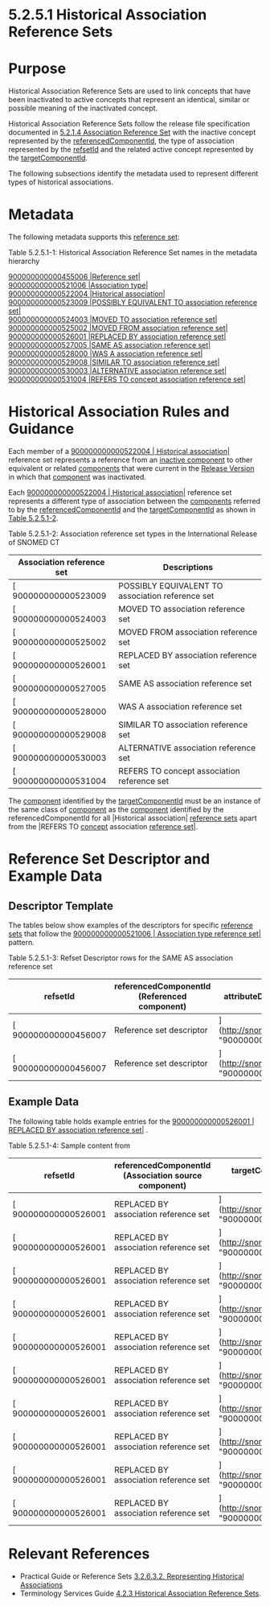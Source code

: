 # 5.2.5.1 Historical Association Reference Sets

# Purpose

Historical Association Reference Sets are used to link concepts that have been inactivated to active concepts that represent an identical, similar or possible meaning of the inactivated concept. 

Historical Association Reference Sets follow the release file specification documented in [5.2.1.4 Association Reference Set](5.2.1.4-Association-Reference-Set_28739378.html) with the inactive concept represented by the [referencedComponentId](https://confluence.ihtsdotools.org/display/DOCRELFMT/referencedComponentId+\(field\) "Reference term: referencedComponentId \(field\)"), the type of association represented by the [refsetId](https://confluence.ihtsdotools.org/display/DOCRELFMT/refsetId+\(field\) "Reference term: refsetId \(field\)") and the related active concept represented by the [targetComponentId](https://confluence.ihtsdotools.org/display/DOCRELFMT/targetComponentId+\(field\) "Reference term: targetComponentId \(field\)"). 

The following subsections identify the metadata used to represent different types of historical associations. 

# Metadata

The following metadata supports this [reference set](https://confluence.ihtsdotools.org/display/DOCGLOSS/reference+set "Glossary link: reference set"): 

Table 5.2.5.1-1: Historical Association Reference Set names in the metadata hierarchy

[ 900000000000455006 |Reference set|](http://snomed.info/id/900000000000455006 "900000000000455006 | Reference set |")   
[ 900000000000521006 |Association type|](http://snomed.info/id/900000000000521006 "900000000000521006 | Association type |")   
[ 900000000000522004 |Historical association|](http://snomed.info/id/900000000000522004 "900000000000522004 | Historical association |")   
[ 900000000000523009 |POSSIBLY EQUIVALENT TO association reference set|](http://snomed.info/id/900000000000523009 "900000000000523009 | POSSIBLY EQUIVALENT TO association reference set |")   
[ 900000000000524003 |MOVED TO association reference set|](http://snomed.info/id/900000000000524003 "900000000000524003 | MOVED TO association reference set |")   
[ 900000000000525002 |MOVED FROM association reference set|](http://snomed.info/id/900000000000525002 "900000000000525002 | MOVED FROM association reference set |")   
[ 900000000000526001 |REPLACED BY association reference set|](http://snomed.info/id/900000000000526001 "900000000000526001 | REPLACED BY association reference set |")   
[ 900000000000527005 |SAME AS association reference set|](http://snomed.info/id/900000000000527005 "900000000000527005 | SAME AS association reference set |")   
[ 900000000000528000 |WAS A association reference set|](http://snomed.info/id/900000000000528000 "900000000000528000 | WAS A association reference set |")   
[ 900000000000529008 |SIMILAR TO association reference set|](http://snomed.info/id/900000000000529008 "900000000000529008 | SIMILAR TO association reference set |")   
[ 900000000000530003 |ALTERNATIVE association reference set|](http://snomed.info/id/900000000000530003 "900000000000530003 | ALTERNATIVE association reference set |")   
[ 900000000000531004 |REFERS TO concept association reference set|](http://snomed.info/id/900000000000531004 "900000000000531004 | REFERS TO concept association reference set |")   

# Historical Association Rules and Guidance

Each member of a [ 900000000000522004 | Historical association|](http://snomed.info/id/900000000000522004 "900000000000522004 | Historical association |") reference set represents a reference from an [inactive component](https://confluence.ihtsdotools.org/display/DOCGLOSS/inactive+component "Glossary link: inactive component") to other equivalent or related [components](https://confluence.ihtsdotools.org/display/DOCGLOSS/component "Glossary link: components") that were current in the [Release Version](https://confluence.ihtsdotools.org/display/DOCGLOSS/Release+Version "Glossary link: Release Version") in which that [component](https://confluence.ihtsdotools.org/display/DOCGLOSS/component "Glossary link: component") was inactivated. 

Each [ 900000000000522004 | Historical association|](http://snomed.info/id/900000000000522004 "900000000000522004 | Historical association |") reference set represents a different type of association between the [components](https://confluence.ihtsdotools.org/display/DOCGLOSS/component "Glossary link: components") referred to by the [referencedComponentId](https://confluence.ihtsdotools.org/display/DOCRELFMT/referencedComponentId+\(field\) "Reference term: referencedComponentId \(field\)") and the [targetComponentId](https://confluence.ihtsdotools.org/display/DOCRELFMT/targetComponentId+\(field\) "Reference term: targetComponentId \(field\)") as shown in [Table 5.2.5.1-2](https://confluence.ihtsdotools.org/display/DOCRELFMT/5.2.5.1+Historical+Association+Reference+Sets#Table-assoc-types "Association reference set types in the International Release of SNOMED CT"). 

Table 5.2.5.1-2: Association reference set types in the International Release of SNOMED CT

  

Association reference set| Descriptions  
---|---  
[ 900000000000523009 | POSSIBLY EQUIVALENT TO association reference set|](http://snomed.info/id/900000000000523009 "900000000000523009 | POSSIBLY EQUIVALENT TO association reference set |") | Applies to a [concept](https://confluence.ihtsdotools.org/display/DOCGLOSS/concept "Glossary link: concept") that is ambiguous. The targetComponent is an active [concept](https://confluence.ihtsdotools.org/display/DOCGLOSS/concept "Glossary link: concept") that represents one of the possible meanings of the inactive [concept](https://confluence.ihtsdotools.org/display/DOCGLOSS/concept "Glossary link: concept") . Multiple rows are used to refer to each of the possible meanings of the ambiguous [concept](https://confluence.ihtsdotools.org/display/DOCGLOSS/concept "Glossary link: concept").  
[ 900000000000524003 | MOVED TO association reference set|](http://snomed.info/id/900000000000524003 "900000000000524003 | MOVED TO association reference set |") | Applies to a [component](https://confluence.ihtsdotools.org/display/DOCGLOSS/component "Glossary link: component") that has been moved to (or are pending a move to) another namespace. The targetComponent identifies the target namespace (not the new [component](https://confluence.ihtsdotools.org/display/DOCGLOSS/component "Glossary link: component") ).   
[ 900000000000525002 | MOVED FROM association reference set|](http://snomed.info/id/900000000000525002 "900000000000525002 | MOVED FROM association reference set |") | Applies to a [component](https://confluence.ihtsdotools.org/display/DOCGLOSS/component "Glossary link: component") that has been moved to this namespace from another namespace. The targetComponent identifies the original [component](https://confluence.ihtsdotools.org/display/DOCGLOSS/component "Glossary link: component")[Identifier](https://confluence.ihtsdotools.org/display/DOCGLOSS/Identifier "Glossary link: Identifier") in its previous namespace.   
[ 900000000000526001 | REPLACED BY association reference set|](http://snomed.info/id/900000000000526001 "900000000000526001 | REPLACED BY association reference set |") | Applies to an erroneous, obsolete and other [inactive component](https://confluence.ihtsdotools.org/display/DOCGLOSS/inactive+component "Glossary link: inactive component") for which there is a single active replacement. The targetComponent identifies the active [component](https://confluence.ihtsdotools.org/display/DOCGLOSS/component "Glossary link: component") that replaces this [component](https://confluence.ihtsdotools.org/display/DOCGLOSS/component "Glossary link: component").  
[ 900000000000527005 | SAME AS association reference set|](http://snomed.info/id/900000000000527005 "900000000000527005 | SAME AS association reference set |") | Applies to a [component](https://confluence.ihtsdotools.org/display/DOCGLOSS/component "Glossary link: component") that is a duplicate. The targetComponent identifies the active [component](https://confluence.ihtsdotools.org/display/DOCGLOSS/component "Glossary link: component") that this [component](https://confluence.ihtsdotools.org/display/DOCGLOSS/component "Glossary link: component") duplicates.   
[ 900000000000528000 | WAS A association reference set|](http://snomed.info/id/900000000000528000 "900000000000528000 | WAS A association reference set |") | Links an inactive classification [concept](https://confluence.ihtsdotools.org/display/DOCGLOSS/concept "Glossary link: concept") such as "not otherwise specified" or "otherwise specified" with the active [concept](https://confluence.ihtsdotools.org/display/DOCGLOSS/concept "Glossary link: concept") that was formerly its most proximal supertype.   
[ 900000000000529008 | SIMILAR TO association reference set|](http://snomed.info/id/900000000000529008 "900000000000529008 | SIMILAR TO association reference set |") | (not used currently)  
[ 900000000000530003 | ALTERNATIVE association reference set|](http://snomed.info/id/900000000000530003 "900000000000530003 | ALTERNATIVE association reference set |") | Links an inactive classification [concept](https://confluence.ihtsdotools.org/display/DOCGLOSS/concept "Glossary link: concept") derived from ICD-9 Chapter XVI "Symptoms signs and ill-defined conditions" with the most similar active [concept](https://confluence.ihtsdotools.org/display/DOCGLOSS/concept "Glossary link: concept").  
[ 900000000000531004 | REFERS TO concept association reference set|](http://snomed.info/id/900000000000531004 "900000000000531004 | REFERS TO concept association reference set |") | Applies to an inactive [description](https://confluence.ihtsdotools.org/display/DOCGLOSS/description "Glossary link: description") which is inappropriate to the [concept](https://confluence.ihtsdotools.org/display/DOCGLOSS/concept "Glossary link: concept") it is directly linked to but instead should refer to the [concept](https://confluence.ihtsdotools.org/display/DOCGLOSS/concept "Glossary link: concept") referenced by the targetComponent.   
  
The [component](https://confluence.ihtsdotools.org/display/DOCGLOSS/component "Glossary link: component") identified by the [targetComponentId](https://confluence.ihtsdotools.org/display/DOCRELFMT/targetComponentId+\(field\) "Reference term: targetComponentId \(\(field\)\)") must be an instance of the same class of [component](https://confluence.ihtsdotools.org/display/DOCGLOSS/component "Glossary link: component") as the [component](https://confluence.ihtsdotools.org/display/DOCGLOSS/component "Glossary link: component") identified by the referencedComponentId for all |Historical association| [reference sets](https://confluence.ihtsdotools.org/display/DOCGLOSS/reference+set "Glossary link: reference sets") apart from the |REFERS TO [concept](https://confluence.ihtsdotools.org/display/DOCGLOSS/concept "Glossary link: concept") association [reference set](https://confluence.ihtsdotools.org/display/DOCGLOSS/reference+set "Glossary link: reference set")|. 

# Reference Set Descriptor and Example Data

## Descriptor Template

The tables below show examples of the descriptors for specific [reference sets](https://confluence.ihtsdotools.org/display/DOCGLOSS/reference+set "Glossary link: reference sets") that follow the [ 900000000000521006 | Association type reference set|](http://snomed.info/id/900000000000521006 "900000000000521006 | Association type reference set |") pattern. 

Table 5.2.5.1-3: Refset Descriptor rows for the SAME AS association reference set

**refsetId**| **referencedComponentId (Referenced component)**| **attributeDescription (Attribute description)**| **attributeType (Attribute type)**| **attributeOrder (Attribute order)**  
---|---|---|---|---  
[ 900000000000456007 | Reference set descriptor|](http://snomed.info/id/900000000000456007 "900000000000456007 | Reference set descriptor |") |  [ 900000000000527005 | SAME AS association reference set|](http://snomed.info/id/900000000000527005 "900000000000527005 | SAME AS association reference set |") |  [ 900000000000532006 | Association source component|](http://snomed.info/id/900000000000532006 "900000000000532006 | Association source component |") |  [ 900000000000460005 | Component type|](http://snomed.info/id/900000000000460005 "900000000000460005 | Component type |") | 0  
[ 900000000000456007 | Reference set descriptor|](http://snomed.info/id/900000000000456007 "900000000000456007 | Reference set descriptor |") |  [ 900000000000527005 | SAME AS association reference set|](http://snomed.info/id/900000000000527005 "900000000000527005 | SAME AS association reference set |") |  [ 900000000000533001 | Association target component|](http://snomed.info/id/900000000000533001 "900000000000533001 | Association target component |") |  [ 900000000000460005 | Component type|](http://snomed.info/id/900000000000460005 "900000000000460005 | Component type |") | 1  
  
## Example Data

The following table holds example entries for the [ 900000000000526001 | REPLACED BY association reference set|](http://snomed.info/id/900000000000526001 "900000000000526001 | REPLACED BY association reference set |") . 

Table 5.2.5.1-4: Sample content from

**refsetId**| **referencedComponentId (Association source component)**| **targetComponentId (Association target component)**  
---|---|---  
[ 900000000000526001 | REPLACED BY association reference set|](http://snomed.info/id/900000000000526001 "900000000000526001 | REPLACED BY association reference set |") |  [ 100005 | SNOMED RT Concept|](http://snomed.info/id/100005 "100005 | SNOMED RT Concept |") |  [ 138875005 | SNOMED CT Concept|](http://snomed.info/id/138875005 "138875005 | SNOMED CT Concept |")  
[ 900000000000526001 | REPLACED BY association reference set|](http://snomed.info/id/900000000000526001 "900000000000526001 | REPLACED BY association reference set |") |  [ 212002 | Salmonella III arizonae 53:k:z|](http://snomed.info/id/212002 "212002 | Salmonella III arizonae 53:k:z |") |  [ 398450001 | Salmonella IIIb 53:k:z|](http://snomed.info/id/398450001 "398450001 | Salmonella IIIb 53:k:z |")  
[ 900000000000526001 | REPLACED BY association reference set|](http://snomed.info/id/900000000000526001 "900000000000526001 | REPLACED BY association reference set |") |  [ 225005 | Special care of patient with contagious disease|](http://snomed.info/id/225005 "225005 | Special care of patient with contagious disease |") |  [ 133895001 | Care of patient with infectious disease|](http://snomed.info/id/133895001 "133895001 | Care of patient with infectious disease |")  
[ 900000000000526001 | REPLACED BY association reference set|](http://snomed.info/id/900000000000526001 "900000000000526001 | REPLACED BY association reference set |") |  [ 244003 | Evans and Lloyd-Thomas syndrome|](http://snomed.info/id/244003 "244003 | Evans and Lloyd-Thomas syndrome |") |  [ 66659007 | Normal variation in position|](http://snomed.info/id/66659007 "66659007 | Normal variation in position |")  
[ 900000000000526001 | REPLACED BY association reference set|](http://snomed.info/id/900000000000526001 "900000000000526001 | REPLACED BY association reference set |") |  [ 278009 | Epidural injection of neurolytic substance, lumbar|](http://snomed.info/id/278009 "278009 | Epidural injection of neurolytic substance, lumbar |") |  [ 17753007 | Epidural injection of neurolytic solution, lumbar|](http://snomed.info/id/17753007 "17753007 | Epidural injection of neurolytic solution, lumbar |")  
[ 900000000000526001 | REPLACED BY association reference set|](http://snomed.info/id/900000000000526001 "900000000000526001 | REPLACED BY association reference set |") |  [ 558000 | Other disorder of the neurohypophysis, NEC|](http://snomed.info/id/558000 "558000 | Other disorder of the neurohypophysis, NEC |") |  [ 72442006 | Disorder of posterior pituitary|](http://snomed.info/id/72442006 "72442006 | Disorder of posterior pituitary |")  
[ 900000000000526001 | REPLACED BY association reference set|](http://snomed.info/id/900000000000526001 "900000000000526001 | REPLACED BY association reference set |") |  [ 659001 | Peptostreptococcus anaerobius|](http://snomed.info/id/659001 "659001 | Peptostreptococcus anaerobius |") |  [ 413524006 | Anaerococcus tretradius|](http://snomed.info/id/413524006 "413524006 | Anaerococcus tretradius |")  
[ 900000000000526001 | REPLACED BY association reference set|](http://snomed.info/id/900000000000526001 "900000000000526001 | REPLACED BY association reference set |") |  [ 696005 | Chronobiologic disorder|](http://snomed.info/id/696005 "696005 | Chronobiologic disorder |") |  [ 387605007 | Abnormal chronobiologic state|](http://snomed.info/id/387605007 "387605007 | Abnormal chronobiologic state |")  
[ 900000000000526001 | REPLACED BY association reference set|](http://snomed.info/id/900000000000526001 "900000000000526001 | REPLACED BY association reference set |") |  [ 700002 | Salmonella III arizonae 50:z4,z23,z32:--|](http://snomed.info/id/700002 "700002 | Salmonella III arizonae 50:z4,z23,z32:-- |") |  [ 404619004 | Salmonella IIIa 50:z4,z23,z32:-|](http://snomed.info/id/404619004 "404619004 | Salmonella IIIa 50:z4,z23,z32:- |")  
[ 900000000000526001 | REPLACED BY association reference set|](http://snomed.info/id/900000000000526001 "900000000000526001 | REPLACED BY association reference set |") |  [ 822000 | Salmonella arizonae 53:z4,z23:--|](http://snomed.info/id/822000 "822000 | Salmonella arizonae 53:z4,z23:-- |") |  [ 13998005 | Salmonella IV 53:z4,z23:--|](http://snomed.info/id/13998005 "13998005 | Salmonella IV 53:z4,z23:-- |")  
  
# Relevant References

  * Practical Guide or Reference Sets [3.2.6.3.2. Representing Historical Associations](https://confluence.ihtsdotools.org/display/WIPRFSPG/3.2.6.3.2.+Representing+Historical+Associations)
  * Terminology Services Guide [4.2.3 Historical Association Reference Sets](/pages/createpage.action?spaceKey=DOCTSG&title=4.2.3+Historical+Association+Reference+Sets). 

  

